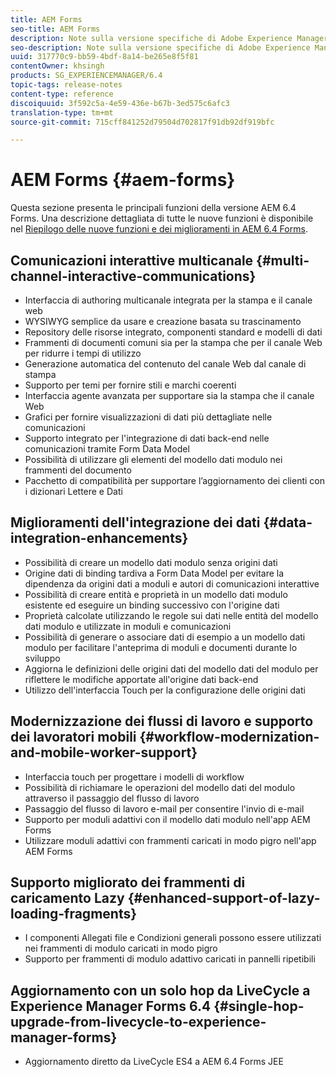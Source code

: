 ```yaml
---
title: AEM Forms
seo-title: AEM Forms
description: Note sulla versione specifiche di Adobe Experience Manager 6.3 Forms.
seo-description: Note sulla versione specifiche di Adobe Experience Manager 6.3 Forms.
uuid: 317770c9-bb59-4bdf-8a14-be265e8f5f81
contentOwner: khsingh
products: SG_EXPERIENCEMANAGER/6.4
topic-tags: release-notes
content-type: reference
discoiquuid: 3f592c5a-4e59-436e-b67b-3ed575c6afc3
translation-type: tm+mt
source-git-commit: 715cff841252d79504d702817f91db92df919bfc

---
```



# AEM Forms {#aem-forms}

Questa sezione presenta le principali funzioni della versione AEM 6.4 Forms. Una descrizione dettagliata di tutte le nuove funzioni è disponibile nel [Riepilogo delle nuove funzioni e dei miglioramenti in AEM 6.4 Forms](/help/forms/using/whats-new.md).

## Comunicazioni interattive multicanale {#multi-channel-interactive-communications}

* Interfaccia di authoring multicanale integrata per la stampa e il canale web
* WYSIWYG semplice da usare e creazione basata su trascinamento
* Repository delle risorse integrato, componenti standard e modelli di dati
* Frammenti di documenti comuni sia per la stampa che per il canale Web per ridurre i tempi di utilizzo
* Generazione automatica del contenuto del canale Web dal canale di stampa
* Supporto per temi per fornire stili e marchi coerenti
* Interfaccia agente avanzata per supportare sia la stampa che il canale Web
* Grafici per fornire visualizzazioni di dati più dettagliate nelle comunicazioni
* Supporto integrato per l&#39;integrazione di dati back-end nelle comunicazioni tramite Form Data Model
* Possibilità di utilizzare gli elementi del modello dati modulo nei frammenti del documento
* Pacchetto di compatibilità per supportare l’aggiornamento dei clienti con i dizionari Lettere e Dati

## Miglioramenti dell&#39;integrazione dei dati {#data-integration-enhancements}

* Possibilità di creare un modello dati modulo senza origini dati
* Origine dati di binding tardiva a Form Data Model per evitare la dipendenza da origini dati a moduli e autori di comunicazioni interattive
* Possibilità di creare entità e proprietà in un modello dati modulo esistente ed eseguire un binding successivo con l&#39;origine dati
* Proprietà calcolate utilizzando le regole sui dati nelle entità del modello dati modulo e utilizzate in moduli e comunicazioni
* Possibilità di generare o associare dati di esempio a un modello dati modulo per facilitare l&#39;anteprima di moduli e documenti durante lo sviluppo
* Aggiorna le definizioni delle origini dati del modello dati del modulo per riflettere le modifiche apportate all&#39;origine dati back-end
* Utilizzo dell&#39;interfaccia Touch per la configurazione delle origini dati

## Modernizzazione dei flussi di lavoro e supporto dei lavoratori mobili {#workflow-modernization-and-mobile-worker-support}

* Interfaccia touch per progettare i modelli di workflow
* Possibilità di richiamare le operazioni del modello dati del modulo attraverso il passaggio del flusso di lavoro
* Passaggio del flusso di lavoro e-mail per consentire l&#39;invio di e-mail
* Supporto per moduli adattivi con il modello dati modulo nell&#39;app AEM Forms
* Utilizzare moduli adattivi con frammenti caricati in modo pigro nell&#39;app AEM Forms

## Supporto migliorato dei frammenti di caricamento Lazy {#enhanced-support-of-lazy-loading-fragments}

* I componenti Allegati file e Condizioni generali possono essere utilizzati nei frammenti di modulo caricati in modo pigro
* Supporto per frammenti di modulo adattivo caricati in pannelli ripetibili

## Aggiornamento con un solo hop da LiveCycle a Experience Manager Forms 6.4 {#single-hop-upgrade-from-livecycle-to-experience-manager-forms}

* Aggiornamento diretto da LiveCycle ES4 a AEM 6.4 Forms JEE
